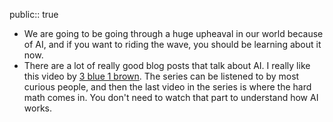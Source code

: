 public:: true

- We are going to be going through a huge upheaval in our world because of AI, and if you want to riding the wave, you should be learning about it now.
- There are a lot of really good blog posts that talk about AI. I really like this video by [3 blue 1 brown](https://www.youtube.com/watch?v=aircAruvnKk&list=PLZHQObOWTQDNU6R1_67000Dx_ZCJB-3pi). The series can be listened to by most curious people, and then the last video in the series is where the hard math comes in. You don't need to watch that part to understand how AI works.